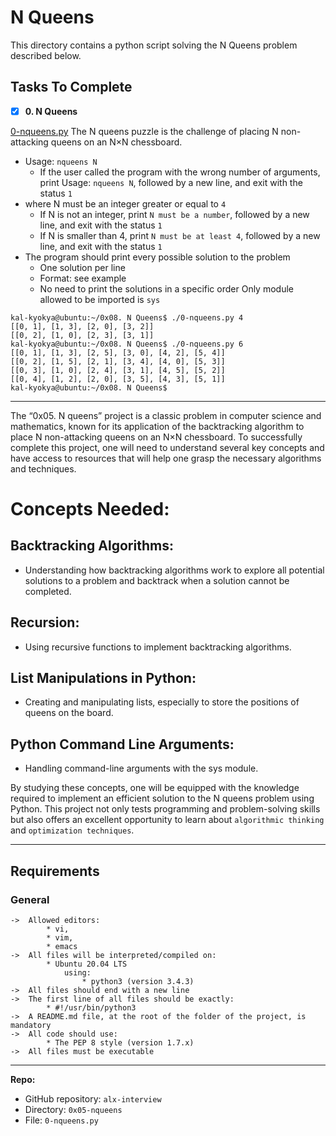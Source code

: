 # N Queens

This directory contains a python script solving the N Queens problem described below.

## Tasks To Complete
+ [x] **0. N Queens**

[0-nqueens.py](https://github.com/kal-kyokya/alx-interview/tree/main/0x05-nqueens) The N queens puzzle is the challenge of placing N non-attacking queens on an N×N chessboard.

* Usage: ```nqueens N```
	* If the user called the program with the wrong number of arguments, print Usage: ```nqueens N```, followed by a new line, and exit with the status ```1```
* where N must be an integer greater or equal to ```4```
	* If N is not an integer, print ```N must be a number```, followed by a new line, and exit with the status ```1```
	* If N is smaller than 4, print ```N must be at least 4```, followed by a new line, and exit with the status ```1```
* The program should print every possible solution to the problem
	* One solution per line
	* Format: see example
	* No need to print the solutions in a specific order
Only module allowed to be imported is ```sys```

```
kal-kyokya@ubuntu:~/0x08. N Queens$ ./0-nqueens.py 4
[[0, 1], [1, 3], [2, 0], [3, 2]]
[[0, 2], [1, 0], [2, 3], [3, 1]]
kal-kyokya@ubuntu:~/0x08. N Queens$ ./0-nqueens.py 6
[[0, 1], [1, 3], [2, 5], [3, 0], [4, 2], [5, 4]]
[[0, 2], [1, 5], [2, 1], [3, 4], [4, 0], [5, 3]]
[[0, 3], [1, 0], [2, 4], [3, 1], [4, 5], [5, 2]]
[[0, 4], [1, 2], [2, 0], [3, 5], [4, 3], [5, 1]]
kal-kyokya@ubuntu:~/0x08. N Queens$ 
```

---

The “0x05. N queens” project is a classic problem in computer science and mathematics, known for its application of the backtracking algorithm to place N non-attacking queens on an N×N chessboard. To successfully complete this project, one will need to understand several key concepts and have access to resources that will help one grasp the necessary algorithms and techniques.

# Concepts Needed:
## Backtracking Algorithms:
* Understanding how backtracking algorithms work to explore all potential solutions to a problem and backtrack when a solution cannot be completed.

## Recursion:
* Using recursive functions to implement backtracking algorithms.

## List Manipulations in Python:
* Creating and manipulating lists, especially to store the positions of queens on the board.

## Python Command Line Arguments:
* Handling command-line arguments with the sys module.

By studying these concepts, one will be equipped with the knowledge required to implement an efficient solution to the N queens problem using Python. This project not only tests programming and problem-solving skills but also offers an excellent opportunity to learn about ```algorithmic thinking``` and ```optimization techniques```.

---

## Requirements
### General

	->	Allowed editors:
			* vi,
			* vim,
			* emacs
	->	All files will be interpreted/compiled on:
			* Ubuntu 20.04 LTS
				using:
					* python3 (version 3.4.3)
	->	All files should end with a new line
	->	The first line of all files should be exactly:
			* #!/usr/bin/python3
	->	A README.md file, at the root of the folder of the project, is mandatory
	->	All code should use:
			* The PEP 8 style (version 1.7.x)
	->	All files must be executable

---

**Repo:**

-   GitHub repository: `alx-interview`
-   Directory: `0x05-nqueens`
-   File: `0-nqueens.py`
